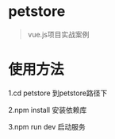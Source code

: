 # petstore

> vue.js项目实战案例

# 使用方法

1.cd petstore 到petstore路径下

2.npm install 安装依赖库

3.npm run dev 启动服务

